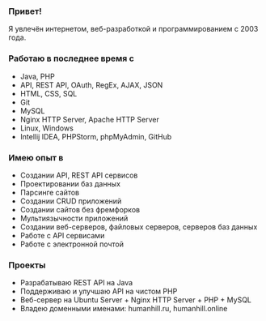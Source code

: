 ### Привет!
Я увлечён интернетом, веб-разработкой и программированием с 2003 года.

### Работаю в последнее время с
* Java, PHP
* API, REST API, OAuth, RegEx, AJAX, JSON
* HTML, CSS, SQL
* Git
* MySQL
* Nginx HTTP Server, Apache HTTP Server
* Linux, Windows
* Intellij IDEA, PHPStorm, phpMyAdmin, GitHub

### Имею опыт в
* Создании API, REST API сервисов
* Проектировании баз данных
* Парсинге сайтов
* Создании CRUD приложений
* Создании сайтов без фремфорков
* Мультиязычности приложений
* Создании веб-серверов, файловых серверов, серверов баз данных
* Работе с API сервисами
* Работе с электронной почтой

### Проекты
* Разрабатываю REST API на Java
* Поддерживаю и улучшаю API на чистом PHP
* Веб-сервер на Ubuntu Server + Nginx HTTP Server + PHP + MySQL
* Владею доменными именами: humanhill.ru, humanhill.online

